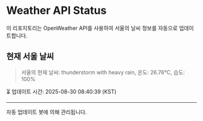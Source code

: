 
# Weather API Status

이 리포지토리는 OpenWeather API를 사용하여 서울의 날씨 정보를 자동으로 업데이트합니다.

## 현재 서울 날씨
> 서울의 현재 날씨: thunderstorm with heavy rain, 온도: 26.76°C, 습도: 100%

⏳ 업데이트 시간: 2025-08-30 08:40:39 (KST)

---
자동 업데이트 봇에 의해 관리됩니다.
